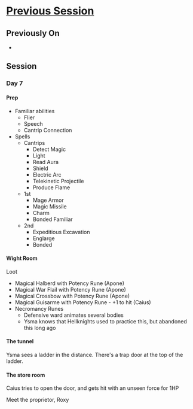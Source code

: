 # [Previous Session](./2020-08-20.md)

## Previously On

- 

## Session

### Day 7

#### Prep

- Familiar abilities
  - Flier
  - Speech
  - Cantrip Connection
- Spells
  - Cantrips
    - Detect Magic
    - Light
    - Read Aura
    - Shield
    - Electric Arc
    - Telekinetic Projectile
    - Produce Flame
  - 1st
    - Mage Armor
    - Magic Missile
    - Charm
    - Bonded Familiar
  - 2nd
    - Expeditious Excavation
    - Englarge
    - Bonded

#### Wight Room

Loot 

- Magical Halberd with Potency Rune (Apone)
- Magical War Flail with Potency Rune (Apone)
- Magical Crossbow with Potency Rune (Apone)
- Magical Guisarme with Potency Rune - +1 to hit (Caius)
- Necromancy Runes
  - Defensive ward animates several bodies
  - Ysma knows that Hellknights used to practice this, but abandoned this long ago

#### The tunnel

Ysma sees a ladder in the distance. There's a trap door at the top of the ladder. 

#### The store room

Caius tries to open the door, and gets hit with an unseen force for 1HP

Meet the proprietor, Roxy
